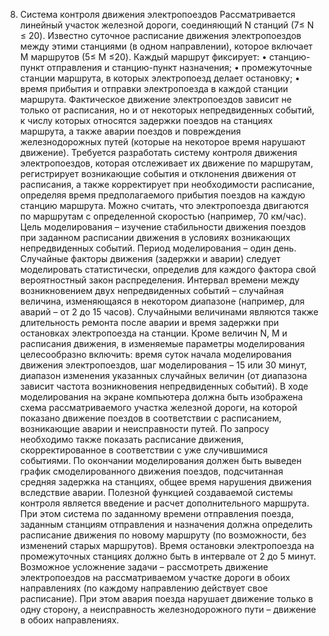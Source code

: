 8. Система контроля движения электропоездов
Рассматривается линейный участок железной
дороги, соединяющий N станций (7≤ N ≤ 20). Известно суточное
расписание движения электропоездов между этими станциями (в
одном направлении), которое включает M маршрутов (5≤ M ≤20).
Каждый маршрут фиксирует:
• станцию-пункт отправления и станцию-пункт назначения;
• промежуточные станции маршрута, в которых электропоезд делает остановку; •
время прибытия и отправки электропоезда в каждой станции маршрута.
Фактическое движение электропоездов зависит не только от расписания, но и от
некоторых непредвиденных событий, к числу которых относятся задержки
поездов на станциях маршрута, а также аварии поездов и
повреждения железнодорожных путей
(которые на некоторое время нарушают движение). Требуется разработать
систему контроля движения электропоездов, которая отслеживает их движение
по маршрутам, регистрирует возникающие события и отклонения движения от
расписания, а также корректирует при необходимости расписание, определяя
время предполагаемого прибытия поездов на каждую станцию маршрута. Можно
считать, что электропоезда двигаются по маршрутам с определенной скоростью
(например, 70 км/час). Цель моделирования – изучение стабильности движения
поездов при заданном расписании движения в условиях возникающих
непредвиденных событий. Период моделирования – один день.
Случайные факторы движения (задержки и аварии) следует моделировать
статистически, определив для каждого фактора свой вероятностный закон
распределения. Интервал времени между возникновением двух непредвиденных
событий – случайная величина, изменяющаяся в некотором диапазоне (например,
для аварий – от 2 до 15 часов). Случайными величинами являются также
длительность ремонта после аварии и время задержки при остановках
электропоезда на станции.
Кроме величин N, M и расписания движения, в изменяемые параметры
моделирования целесообразно включить: время суток начала моделирования
движения электропоездов, шаг моделирования – 15 или 30 минут, диапазон
изменения указанных случайных величин (от диапазона зависит частота
возникновения непредвиденных событий).
В ходе моделирования на экране компьютера должна быть изображена
схема рассматриваемого участка железной дороги, на которой показано
движение поездов в соответствии с расписанием, возникающие аварии и
неисправности путей. По запросу необходимо также показать расписание
движения, скорректированное в соответствии с уже случившимися событиями.
По окончании моделирования должен быть выведен график
смоделированного движения поездов, подсчитанная средняя задержка на
станциях, общее время нарушения движения вследствие аварии.
Полезной функцией создаваемой системы контроля является введение и
расчет дополнительного маршрута. При этом система
по заданному времени отправления поезда, заданным станциям отправления и
назначения должна определить расписание движения по новому маршруту (по
возможности, без изменений старых маршрутов). Время остановки
электропоезда на промежуточных станциях должно быть в интервале от 2 до 5
минут.
Возможное усложнение задачи – рассмотреть движение электропоездов на
рассматриваемом участке дороги в обоих направлениях (по каждому
направлению действует свое расписание). При этом авария поезда нарушает
движение только в одну сторону, а неисправность железнодорожного пути –
движение в обоих направлениях.
